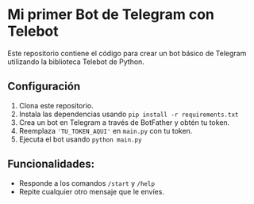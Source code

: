 # Mi primer Bot de Telegram con Telebot

Este repositorio contiene el código para crear un bot básico de Telegram utilizando la biblioteca Telebot de Python.

## Configuración

1. Clona este repositorio.
2. Instala las dependencias usando `pip install -r requirements.txt`
3. Crea un bot en Telegram a través de BotFather y obtén tu token.
4. Reemplaza `'TU_TOKEN_AQUI'` en `main.py` con tu token.
5. Ejecuta el bot usando `python main.py`

## Funcionalidades:

- Responde a los comandos `/start` y `/help`
- Repite cualquier otro mensaje que le envíes.